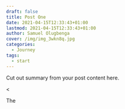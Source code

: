 ```yaml
---
draft: false
title: Post One
date: 2021-04-15T12:33:43+01:00
lastmod: 2021-04-15T12:33:43+01:00
author: Samuel Olugbenga
cover: /img/img_3wkn8q.jpg
categories:
  - Journey
tags:
  - start
---
```

Cut out summary from your post content here.

<

The